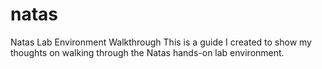 # natas
Natas Lab Environment Walkthrough
This is a guide I created to show my thoughts on walking through the Natas hands-on lab environment. 
